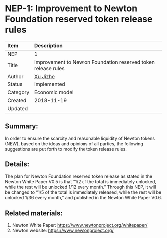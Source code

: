 # NEP-1: Improvement to Newton Foundation reserved token release rules

| Item | Description |
|:-|:-|
| NEP | 1 |
| Title | Improvement to Newton Foundation reserved token release rules |
| Author | [Xu Jizhe](xujizhe@newtonproject.org) |
| Status | Implemented |
| Category | Economic model |
| Created | 2018-11-19 |
| Updated |  |

## Summary:

In order to ensure the scarcity and reasonable liquidity of Newton tokens (NEW), based on the ideas and opinions of all parties, the following suggestions are put forth to modify the token release rules.

## Details:

The plan for Newton Foundation reserved token release as stated in the Newton White Paper V0.5 is that “1/2 of the total is immediately unlocked, while the rest will be unlocked 1/12 every month.” Through this NEP, it will be changed to “1/5 of the total is immediately released, while the rest will be unlocked 1/36 every month,” and published in the Newton White Paper V0.6.

## Related materials:

1. Newton White Paper: https://www.newtonproject.org/whitepaper/
1. Newton website: https://www.newtonproject.org/

